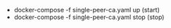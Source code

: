 - docker-compose -f single-peer-ca.yaml up  (start)
- docker-compose -f single-peer-ca.yaml stop (stop)
